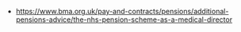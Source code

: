 - https://www.bma.org.uk/pay-and-contracts/pensions/additional-pensions-advice/the-nhs-pension-scheme-as-a-medical-director